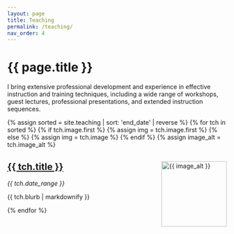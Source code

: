 ```yaml
---
layout: page
title: Teaching
permalink: /teaching/
nav_order: 4
---
```


# {{ page.title }}

I bring extensive professional development and experience in effective instruction and training techniques, including a wide range of workshops, guest lectures, professional presentations, and extended instruction sequences.

{% assign sorted = site.teaching | sort: 'end_date' | reverse %}
{% for tch in sorted %}
  {% if tch.image.first %}
    {% assign img = tch.image.first %}
  {% else %}
    {% assign img = tch.image %}
  {% endif %}
  {% assign image_alt = tch.image_alt %}
  <div>
  <img src="{{ img | relative_url }}" alt="{{ image_alt }}" width="150px;" style="float: right;" />
  <div style="margin-right: 160px;">
    <h2><a href="{{ tch.url | relative_url }}">{{ tch.title }}</a></h2>
    <p><em>{{ tch.date_range }}</em></p>
    <p>{{ tch.blurb | markdownify }}</p>
  </div>
  </div>
{% endfor %}
